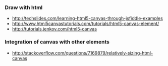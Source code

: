 ### Draw with html 

* http://techslides.com/learning-html5-canvas-through-jsfiddle-examples
* http://www.html5canvastutorials.com/tutorials/html5-canvas-element/
* http://tutorials.jenkov.com/html5-canvas


### Integration of canvas with other elements 

* http://stackoverflow.com/questions/7169879/relatively-sizing-html-canvas